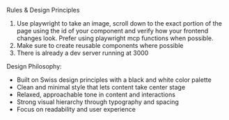 Rules & Design Principles

1. Use playwright to take an image, scroll down to the exact portion of the page using the id of your component and verify how your frontend changes look. Prefer using playwright mcp functions when possible.
2. Make sure to create reusable components where possible
3. There is already a dev server running at 3000

Design Philosophy:

- Built on Swiss design principles with a black and white color palette
- Clean and minimal style that lets content take center stage
- Relaxed, approachable tone in content and interactions
- Strong visual hierarchy through typography and spacing
- Focus on readability and user experience
